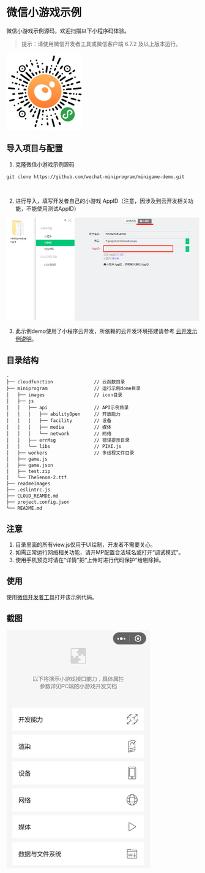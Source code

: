 # 微信小游戏示例

微信小游戏示例源码，欢迎扫描以下小程序码体验。

> 提示：请使用微信开发者工具或微信客户端 6.7.2 及以上版本运行。

<img src="./readmeImages/QR code.jpg" width="200" />
<br/>

## 导入项目与配置

1. 克隆微信小游戏示例源码
```
git clone https://github.com/wechat-miniprogram/minigame-demo.git
```
<br/>

2. 进行导入，填写开发者自己的小游戏 AppID（注意，因涉及到云开发相关功能，不能使用测试AppID）
<img src="./readmeImages/15656998217946.png" />
<br/>

3. 此示例demo使用了小程序云开发，所依赖的云开发环境搭建请参考 [云开发示例说明](./CLOUD_README.md)。

## 目录结构
```
.
├── cloudfunction               // 云函数目录      
├── miniprogram                 // 运行示例dome目录
│   ├── images                  // icon目录
│   ├── js             
│   │   ├── api                 // API示例目录 
│   │   │   ├── abilityOpen     // 开放能力
│   │   │   ├── facility        // 设备
│   │   │   ├── media           // 媒体
│   │   │   └── network         // 网络
│   │   ├── errMsg              // 错误提示目录
│   │   └── libs                // PIXI.js
│   ├── workers                 // 多线程文件目录
│   ├── game.js        
│   ├── game.json 
│   ├── test.zip 
│   └── TheSenom-2.ttf   
├── readmeImages            
├── .eslintrc.js  
├── CLOUD_REAMDE.md 
├── project.config.json              
└── README.md   
```
## 注意

1. 目录里面的所有view.js仅用于UI绘制，开发者不需要关心。
2. 如需正常运行网络相关功能，请开MP配置合法域名或打开“调试模式”。
3. 使用手机预览时请在“详情”把“上传时进行代码保护”给剔除掉。

## 使用

使用[微信开发者工具](https://developers.weixin.qq.com/miniprogram/dev/devtools/download.html)打开该示例代码。


## 截图

<img src="./readmeImages/15657502368839.png" />
